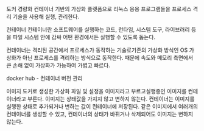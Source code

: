도커
경량화 컨테이너 기반의 가상화 플랫폼으로 리눅스 응용 프로그램들을 프로세스 격리 기술을 사용해 실행, 관리한다.

컨테이너
컨테이너란 소프트웨어를 실행하는 코드, 런타임, 시스템 도구, 라이브러리 등을 파일 시스템 안에 감싸 어떤 환경에서든 실행할 수 있도록 돕는다.

컨테이너는 격리된 공간에서 프로세스가 동작하는 기술로기존의 가상화 방식인 OS 가상화가 아닌 프로세스를 격리하는 방식으로 동작한다.
때문에 속도와 메모리 측면에서 큰 손해 없이 가상화가 가능하여 가볍고 빠르다.

docker hub - 컨테이너 버전 관리

이미지
도커로 생성한 가상화 파일 및 설정을 이미지라고 부르고실행중인 이미지를 컨테이너라고 부른다.
이미지는 상태값을 가지지 않고 변하지 않는다.
컨테이너는 이미지를 실행한 상태로 추가되거나 변하는 값이 컨테이너에 저장된다.
같은 이미지에서 여러개의 컨테이너를 생성할 수 있고, 컨테이너의 상태가 바뀌거나 삭제되어도 이미지는 변하지 않는다.
